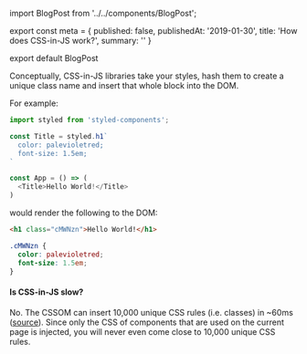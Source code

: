 import BlogPost from '../../components/BlogPost';

export const meta = {
  published: false,
  publishedAt: '2019-01-30',
  title: 'How does CSS-in-JS work?',
  summary: ''
}

export default BlogPost

Conceptually, CSS-in-JS libraries take your styles, hash them to create a unique class name and insert that whole block into the DOM.

For example:

```js
import styled from 'styled-components';

const Title = styled.h1`
  color: palevioletred;
  font-size: 1.5em;
`

const App = () => (
  <Title>Hello World!</Title>
)
```

would render the following to the DOM:

```html
<h1 class="cMWNzn">Hello World!</h1>
```

```css
.cMWNzn {
  color: palevioletred;
  font-size: 1.5em;
}
```

#### Is CSS-in-JS slow?

No. The CSSOM can insert 10,000 unique CSS rules (i.e. classes) in ~60ms ([source](https://twitter.com/threepointone/status/758095801558011904)). Since only the CSS of components that are used on the current page is injected, you will never even come close to 10,000 unique CSS rules.